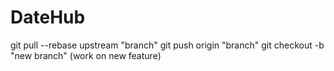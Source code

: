 # DateHub

git pull --rebase upstream "branch"
git push origin "branch" 
git checkout -b "new branch" (work on new feature)
